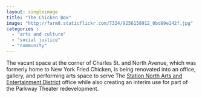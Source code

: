 ```yaml
---
layout: singleimage
title: "The Chicken Box"
image: "http://farm8.staticflickr.com/7324/9256158912_0bd89e142f.jpg"
categories :
  - "arts and culture"
  - "social justice"
  - "community"
---
```


The vacant space at the corner of Charles St. and North Avenue, which was formerly home to New York Fried Chicken, is being renovated into an office, gallery, and performing arts space to serve The [Station North Arts and Entertainment District][SNAED] office while also creating an interim use for part of the Parkway Theater redevelopment.

[SNAED]: http://www.stationnorth.org/

